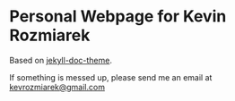 # Personal Webpage for Kevin Rozmiarek
Based on [jekyll-doc-theme](https://aksakalli.github.io/jekyll-doc-theme/).

If something is messed up, please send me an email at kevrozmiarek@gmail.com
